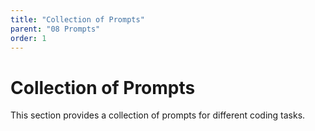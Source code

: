 ```yaml
---
title: "Collection of Prompts"
parent: "08 Prompts"
order: 1
---
```

# Collection of Prompts

This section provides a collection of prompts for different coding tasks.
